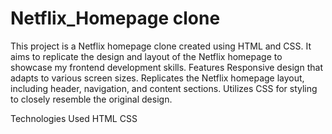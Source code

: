 # Netflix_Homepage clone
This project is a Netflix homepage clone created using HTML and CSS. It aims to replicate the design and layout of the Netflix homepage to showcase my frontend development skills.
Features
Responsive design that adapts to various screen sizes.
Replicates the Netflix homepage layout, including header, navigation, and content sections.
Utilizes CSS for styling to closely resemble the original design.


Technologies Used
HTML
CSS
